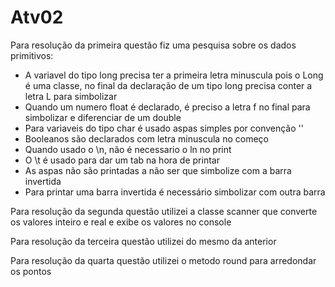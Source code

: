 # Atv02
Para resolução da primeira questão fiz uma pesquisa sobre os dados primitivos:
* A variavel do tipo long precisa ter a primeira letra minuscula pois o Long é uma classe, no final da declaração de um tipo long precisa conter a letra L para simbolizar
* Quando um numero float é declarado, é preciso a letra f no final para simbolizar e diferenciar de um double
* Para variaveis do tipo char é usado aspas simples por convenção ''
* Booleanos são declarados com letra minuscula no começo
* Quando usado o \n, não é necessario o ln no print
* O \t é usado para dar um tab na hora de printar
* As aspas não são printadas a não ser que simbolize com a barra invertida
* Para printar uma barra invertida é necessário simbolizar com outra barra 

Para resolução da segunda questão utilizei a classe scanner que converte os valores inteiro e real e exibe os valores no console

Para resolução da terceira questão utilizei do mesmo da anterior

Para resolução da quarta questão utilizei o metodo round para arredondar os pontos



